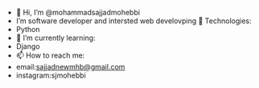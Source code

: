 - 👋 Hi, I’m @mohammadsajjadmohebbi
- I’m software developer and intersted web develovping
🔧 Technologies:
- Python
- 🌱 I’m currently learning:
-  Django
- 📫 How to reach me:
- email:sajjadnewmhb@gmail.com
- instagram:sjmohebbi


<!---
mohammadsajjadmohebbi/mohammadsajjadmohebbi is a ✨ special ✨ repository because its `README.md` (this file) appears on your GitHub profile.
You can click the Preview link to take a look at your changes.
--->

